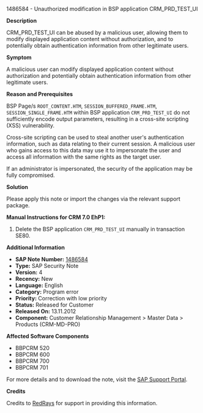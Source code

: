 1486584 - Unauthorized modification in BSP application CRM_PRD_TEST_UI

**Description**

CRM_PRD_TEST_UI can be abused by a malicious user, allowing them to modify displayed application content without authorization, and to potentially obtain authentication information from other legitimate users.

**Symptom**

A malicious user can modify displayed application content without authorization and potentially obtain authentication information from other legitimate users.

**Reason and Prerequisites**

BSP Page/s `ROOT_CONTENT.HTM`, `SESSION_BUFFERED_FRAME.HTM`, `SESSION_SINGLE_FRAME.HTM` within BSP application `CRM_PRD_TEST_UI` do not sufficiently encode output parameters, resulting in a cross-site scripting (XSS) vulnerability.

Cross-site scripting can be used to steal another user's authentication information, such as data relating to their current session. A malicious user who gains access to this data may use it to impersonate the user and access all information with the same rights as the target user.

If an administrator is impersonated, the security of the application may be fully compromised.

**Solution**

Please apply this note or import the changes via the relevant support package.

**Manual Instructions for CRM 7.0 EhP1:**

1. Delete the BSP application `CRM_PRD_TEST_UI` manually in transaction SE80.

**Additional Information**

- **SAP Note Number:** [1486584](https://me.sap.com/notes/1486584)
- **Type:** SAP Security Note
- **Version:** 4
- **Recency:** New
- **Language:** English
- **Category:** Program error
- **Priority:** Correction with low priority
- **Status:** Released for Customer
- **Released On:** 13.11.2012
- **Component:** Customer Relationship Management > Master Data > Products (CRM-MD-PRO)

**Affected Software Components**

- BBPCRM 520
- BBPCRM 600
- BBPCRM 700
- BBPCRM 701

For more details and to download the note, visit the [SAP Support Portal](https://me.sap.com/notes/1486584).

**Credits**

Credits to [RedRays](https://redrays.io) for support in providing this information.
